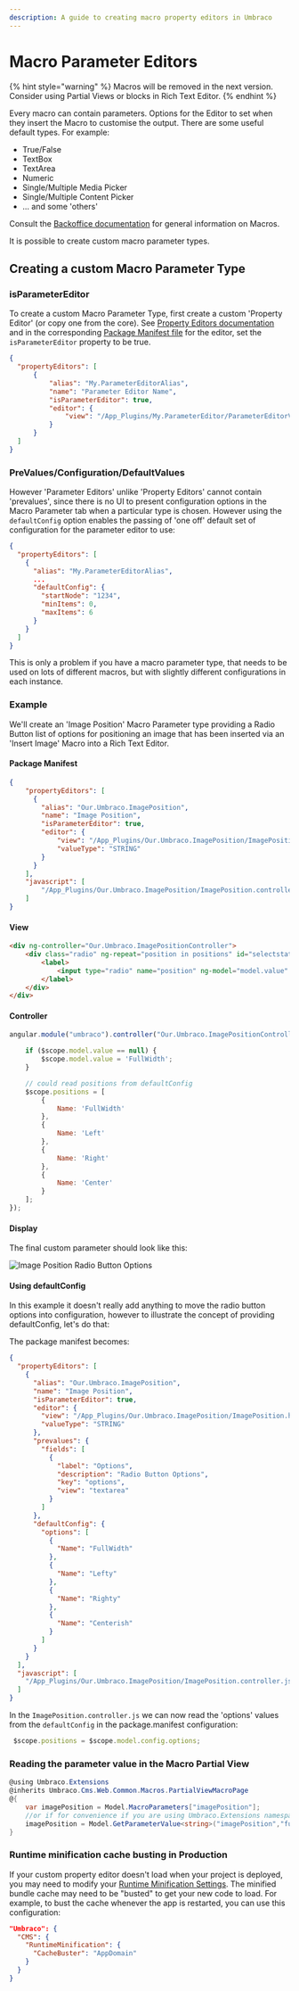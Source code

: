 ```yaml
---
description: A guide to creating macro property editors in Umbraco
---
```


# Macro Parameter Editors

{% hint style="warning" %}
Macros will be removed in the next version. Consider using Partial Views or blocks in Rich Text Editor.
{% endhint %}

Every macro can contain parameters. Options for the Editor to set when they insert the Macro to customise the output. There are some useful default types. For example:

* True/False
* TextBox
* TextArea
* Numeric
* Single/Multiple Media Picker
* Single/Multiple Content Picker
* ... and some 'others'

Consult the [Backoffice documentation](../fundamentals/backoffice/) for general information on Macros.

It is possible to create custom macro parameter types.

## Creating a custom Macro Parameter Type

### isParameterEditor

To create a custom Macro Parameter Type, first create a custom 'Property Editor' (or copy one from the core). See [Property Editors documentation](property-editors/) and in the corresponding [Package Manifest file](property-editors/package-manifest.md) for the editor, set the `isParameterEditor` property to be true.

```json
{
  "propertyEditors": [
      {
          "alias": "My.ParameterEditorAlias",
          "name": "Parameter Editor Name",
          "isParameterEditor": true,
          "editor": {
              "view": "/App_Plugins/My.ParameterEditor/ParameterEditorView.html"
          }
      }
  ]
}
```

### PreValues/Configuration/DefaultValues

However 'Parameter Editors' unlike 'Property Editors' cannot contain 'prevalues', since there is no UI to present configuration options in the Macro Parameter tab when a particular type is chosen. However using the `defaultConfig` option enables the passing of 'one off' default set of configuration for the parameter editor to use:

```json
{
  "propertyEditors": [
    {
      "alias": "My.ParameterEditorAlias",
      ...
      "defaultConfig": {
        "startNode": "1234",
        "minItems": 0,
        "maxItems": 6
      }
    }
  ]
}
```

This is only a problem if you have a macro parameter type, that needs to be used on lots of different macros, but with slightly different configurations in each instance.

### Example

We'll create an 'Image Position' Macro Parameter type providing a Radio Button list of options for positioning an image that has been inserted via an 'Insert Image' Macro into a Rich Text Editor.

#### Package Manifest

```json
{
    "propertyEditors": [
      {
        "alias": "Our.Umbraco.ImagePosition",
        "name": "Image Position",
        "isParameterEditor": true,
        "editor": {
            "view": "/App_Plugins/Our.Umbraco.ImagePosition/ImagePosition.html",
            "valueType": "STRING"
        }
      }
    ],
    "javascript": [
        "/App_Plugins/Our.Umbraco.ImagePosition/ImagePosition.controller.js"
    ]
}
```

#### View

```html
<div ng-controller="Our.Umbraco.ImagePositionController">
    <div class="radio" ng-repeat="position in positions" id="selectstatus-{{position.Name}}">
        <label>
            <input type="radio" name="position" ng-model="model.value" value="{{position.Name}}">{{position.Name}}
        </label>
    </div>
</div>
```

#### Controller

```javascript
angular.module("umbraco").controller("Our.Umbraco.ImagePositionController", function ($scope) {

    if ($scope.model.value == null) {
        $scope.model.value = 'FullWidth';
    }

    // could read positions from defaultConfig
    $scope.positions = [
        {
            Name: 'FullWidth'
        },
        {
            Name: 'Left'
        },
        {
            Name: 'Right'
        },
        {
            Name: 'Center'
        }
    ];
});
```

#### Display

The final custom parameter should look like this:

![Image Position Radio Button Options](../../../10/umbraco-cms/extending/images/image-position-v8.png)

#### Using defaultConfig

In this example it doesn't really add anything to move the radio button options into configuration, however to illustrate the concept of providing defaultConfig, let's do that:

The package manifest becomes:

```json
{
  "propertyEditors": [
    {
      "alias": "Our.Umbraco.ImagePosition",
      "name": "Image Position",
      "isParameterEditor": true,
      "editor": {
        "view": "/App_Plugins/Our.Umbraco.ImagePosition/ImagePosition.html",
        "valueType": "STRING"
      },
      "prevalues": {
        "fields": [
          {
            "label": "Options",
            "description": "Radio Button Options",
            "key": "options",
            "view": "textarea"
          }
        ]
      },
      "defaultConfig": {
        "options": [
          {
            "Name": "FullWidth"
          },
          {
            "Name": "Lefty"
          },
          {
            "Name": "Righty"
          },
          {
            "Name": "Centerish"
          }
        ]
      }
    }
  ],
  "javascript": [
    "/App_Plugins/Our.Umbraco.ImagePosition/ImagePosition.controller.js"
  ]
}
```

In the `ImagePosition.controller.js` we can now read the 'options' values from the `defaultConfig` in the package.manifest configuration:

```javascript
 $scope.positions = $scope.model.config.options;
```

### Reading the parameter value in the Macro Partial View

```csharp
@using Umbraco.Extensions
@inherits Umbraco.Cms.Web.Common.Macros.PartialViewMacroPage
@{
    var imagePosition = Model.MacroParameters["imagePosition"];
    //or if for convenience if you are using Umbraco.Extensions namespace there is a GetParameterValue extension method, which allows a default value to be specified if the parameter is not provided:
    imagePosition = Model.GetParameterValue<string>("imagePosition","full-width");
}
```

### Runtime minification cache busting in Production

If your custom property editor doesn't load when your project is deployed, you may need to modify your [Runtime Minification Settings](../reference/configuration/runtimeminificationsettings.md). The minified bundle cache may need to be "busted" to get your new code to load. For example, to bust the cache whenever the app is restarted, you can use this configuration:

```json
"Umbraco": {
  "CMS": {
    "RuntimeMinification": {
      "CacheBuster": "AppDomain"
    }
  }
}
```

